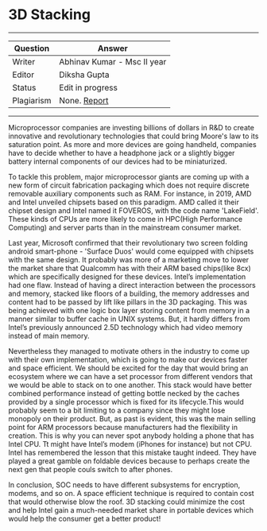 # 3D Stacking

---

| Question   | Answer                                                            |
| ---------- | ----------------------------------------------------------------- |
| Writer     | Abhinav Kumar - Msc II year                                      |
| Editor     | Diksha Gupta                                                       |
| Status     | Edit in progress |
| Plagiarism | None. [Report](./plag-reports/plag-3d-stacking.pdf)|

---

Microprocessor companies are investing billions of dollars in R&D to create innovative and revolutionary technologies that could bring Moore's law to its saturation point. As more and more devices are going handheld, companies have to decide whether to have a headphone jack or a slightly bigger battery internal components of our devices had to be miniaturized.

To tackle this problem, major microprocessor giants are coming up with a new form of circuit fabrication packaging which does not require discrete removable auxiliary components such as RAM. For instance, in 2019, AMD and Intel unveiled chipsets based on this paradigm. AMD called it their chipset design and Intel named it FOVEROS, with the code name 'LakeField'. These kinds of CPUs are more likely to come in HPC(High Performance Computing) and server parts than in the mainstream consumer market.

Last year, Microsoft confirmed that their revolutionary two screen folding android smart-phone - 'Surface Duos' would come equipped with chipsets with the same design. It probably was more of a marketing move to lower the market share that Qualcomm has with their ARM based chips(like 8cx) which are specifically designed for these devices. Intel’s implementation had one flaw. Instead of having a direct interaction between the processors and memory, stacked like floors of a building, the memory addresses and content had to be passed by lift like pillars in the 3D packaging. This was being achieved with one logic box layer storing content from memory in a manner similar to buffer cache in UNIX systems. But, it hardly differs from Intel’s previously announced 2.5D technology which had video memory instead of main memory.

Nevertheless they managed to motivate others in the industry to come up with their own implementation, which is going to make our devices faster and space efficient. We should be excited for the day that would bring an ecosystem where we can have a set processor from different vendors that we would be able to stack on to one another. This stack would have better combined performance instead of getting bottle necked by the caches provided by a single processor which is fixed for its lifecycle.This would probably seem to a bit limiting to a company since they might lose monopoly on their product. But, as past is evident, this was the main selling point for ARM processors because manufacturers had the flexibility in creation. This is why you can never spot anybody holding a phone that has Intel CPU. Tt might have Intel’s modem (iPhones for instance) but not CPU. Intel has remembered the lesson that this mistake taught indeed. They have played a great gamble on foldable devices because to perhaps create the next gen that people couls switch to after phones.

In conclusion, SOC needs to have different subsystems for encryption, modems, and so on. A space efficient technique is required to contain cost that would otherwise blow the roof. 3D stacking could minimize the cost and help Intel gain a much-needed market share in portable devices which would help the consumer get a better product!
